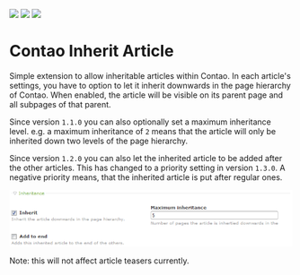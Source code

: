 [![](https://img.shields.io/maintenance/yes/2018.svg)](https://github.com/fritzmg/contao-inherit-article)
[![](https://img.shields.io/packagist/v/fritzmg/contao-inherit-article.svg)](https://packagist.org/packages/fritzmg/contao-inherit-article)
[![](https://img.shields.io/packagist/dt/fritzmg/contao-inherit-article.svg)](https://packagist.org/packages/fritzmg/contao-inherit-article)

Contao Inherit Article
===================

Simple extension to allow inheritable articles within Contao. In each article's settings, you have to option to let it inherit downwards in the page hierarchy of Contao. When enabled, the article will be visible on its parent page and all subpages of that parent.

Since version `1.1.0` you can also optionally set a maximum inheritance level. e.g. a maximum inheritance of `2` means that the article will only be inherited down two levels of the page hierarchy.

Since version `1.2.0` you can also let the inherited article to be added after the other articles. This has changed to a priority setting in version `1.3.0`. A negative priority means, that the inherited article is put after regular ones.

![Article settings](https://raw.githubusercontent.com/fritzmg/contao-inherit-article/master/inherit_article.png)

Note: this will not affect article teasers currently.
